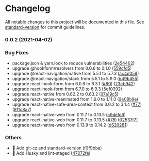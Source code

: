# Changelog

All notable changes to this project will be documented in this file. See
[standard-version](https://github.com/conventional-changelog/standard-version) for commit guidelines.

### 0.0.2 (2021-04-02)

### Bug Fixes

- package.json & yarn.lock to reduce vulnerabilities
  ([2e54402](https://github.com/nonameolsson/timeline/commit/2e54402d0e21654c2ebba0f9d63c09752a558f63))
- upgrade @hookform/resolvers from 0.0.6 to 0.1.0
  ([559cfd5](https://github.com/nonameolsson/timeline/commit/559cfd5c3b88eee2c3189137ec8f2b4438e67f91))
- upgrade @react-navigation/native from 5.5.1 to 5.7.3
  ([ac4d058](https://github.com/nonameolsson/timeline/commit/ac4d05866aff460539525c51f56ff7bb8f7145a1))
- upgrade @react-navigation/stack from 5.5.1 to 5.9.0
  ([b49b455](https://github.com/nonameolsson/timeline/commit/b49b455d1d401d9f64d174d6300feae8467ceef5))
- upgrade react-hook-form from 6.0.8 to 6.3.1 ([#80](https://github.com/nonameolsson/timeline/issues/80))
  ([23cb942](https://github.com/nonameolsson/timeline/commit/23cb9422e84e5a9aa51934d138b572a07f8775c9))
- upgrade react-hook-form from 6.7.0 to 6.9.3
  ([5ef0392](https://github.com/nonameolsson/timeline/commit/5ef03922f125e1e2ce27c74c354ace9ab6caa084))
- upgrade react-native from 0.62.2 to 0.63.2
  ([07a19c5](https://github.com/nonameolsson/timeline/commit/07a19c572cbb7aa3122b71086eb496a66258160b))
- upgrade react-native-reanimated from 1.9.0 to 1.11.0
  ([9a08b9e](https://github.com/nonameolsson/timeline/commit/9a08b9e43ae72c097eb4adfb870cfcb61ee309ae))
- upgrade react-native-safe-area-context from 3.0.2 to 3.1.4 ([#77](https://github.com/nonameolsson/timeline/issues/77))
  ([811c8a7](https://github.com/nonameolsson/timeline/commit/811c8a7979c2f5e38ca08e2842942978c3b17a84))
- upgrade react-native-web from 0.11.7 to 0.13.5
  ([c9defc6](https://github.com/nonameolsson/timeline/commit/c9defc662e0df82ff86eee6d7689755747294e10))
- upgrade react-native-web from 0.11.7 to 0.13.5 ([#78](https://github.com/nonameolsson/timeline/issues/78))
  ([02537f7](https://github.com/nonameolsson/timeline/commit/02537f71e221ce826986c297d62540d1250e20f6))
- upgrade react-native-web from 0.13.9 to 0.14.2
  ([d620281](https://github.com/nonameolsson/timeline/commit/d6202819783125a1193d38c72d18738a9095b13f))

### Others

- 🤖 Add git-cz and standard-version
  ([f0f9bba](https://github.com/nonameolsson/timeline/commit/f0f9bba324d47ac5e452915dc09cee80c30faff4))
- 🤖 Add Husky and lint-staged
  ([47072fe](https://github.com/nonameolsson/timeline/commit/47072fea9e89fdcd598808e006164ef85596c69b))
